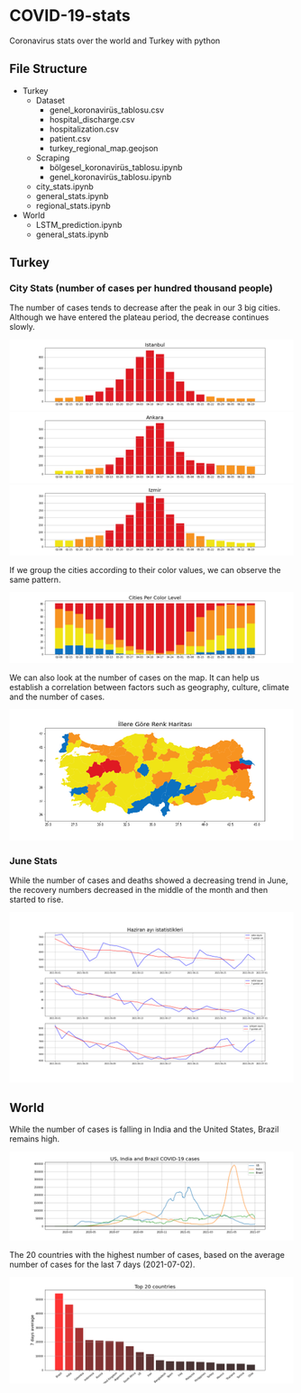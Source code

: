 # COVID-19-stats
Coronavirus stats over the world and Turkey with python

## File Structure

* Turkey
  * Dataset
    * genel_koronavirüs_tablosu.csv
    * hospital_discharge.csv
    * hospitalization.csv
    * patient.csv
    * turkey_regional_map.geojson
  * Scraping
    * bölgesel_koronavirüs_tablosu.ipynb
    * genel_koronavirüs_tablosu.ipynb
  * city_stats.ipynb
  * general_stats.ipynb
  * regional_stats.ipynb
* World
  * LSTM_prediction.ipynb
  * general_stats.ipynb
 
## Turkey
### City Stats (number of cases per hundred thousand people)

The number of cases tends to decrease after the peak in our 3 big cities. Although we have entered the plateau period, the decrease continues slowly.

![alt text](media/istanbul.png)
![alt text](media/ankara.png)
![alt text](media/izmir.png)

If we group the cities according to their color values, we can observe the same pattern.

![alt text](media/cities.png)

We can also look at the number of cases on the map. It can help us establish a correlation between factors such as geography, culture, climate and the number of cases.

![alt text](media/colormap.png)

### June Stats

While the number of cases and deaths showed a decreasing trend in June, the recovery numbers decreased in the middle of the month and then started to rise.

![alt text](media/june_stats.png)

## World

While the number of cases is falling in India and the United States, Brazil remains high.

![alt text](media/world_line.png)

The 20 countries with the highest number of cases, based on the average number of cases for the last 7 days (2021-07-02).

![alt text](media/world_bar.png)
